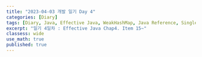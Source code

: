 ```yaml
---
title: "2023-04-03 개발 일기 Day 4"
categories: [Diary]
tags: [Diary, Java, Effective Java, WeakHashMap, Java Reference, Singleton]
excerpt: "일기 4일차 : Effective Java Chap4. Item 15~"
classess: wide
use_math: true
published: true
---
```


